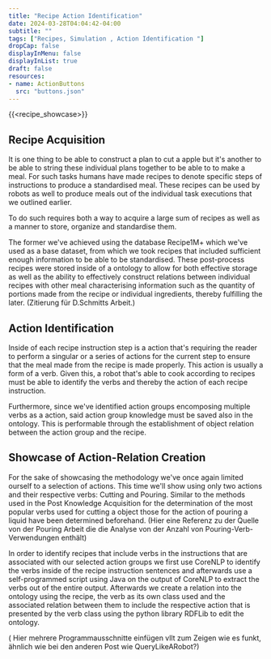```yaml
---
title: "Recipe Action Identification"
date: 2024-03-28T04:04:42-04:00
subtitle: ""
tags: ["Recipes, Simulation , Action Identification "]
dropCap: false
displayInMenu: false
displayInList: true
draft: false
resources:
- name: ActionButtons
  src: "buttons.json"
---
```


{{<recipe_showcase>}}

<!--more-->

## Recipe Acquisition
It is one thing to be able to construct a plan to cut a apple but it's another to be able to string these individual plans together to be able to to make a meal. For such tasks humans have made recipes to denote specific steps of instructions to produce a standardised meal. These recipes can be used by robots as well to produce meals out of the individual task executions that we outlined earlier. 

To do such requires both a way to acquire a large sum of recipes as well as a manner to store, organize and standardise them. 

The former we've achieved using the database Recipe1M+ which we've used as a base dataset, from which we took recipes that included sufficient enough information to be able to be standardised. These post-process recipes were stored inside of a ontology to allow for both effective storage as well as the ability to effectively construct relations between individual recipes with other meal characterising information such as the quantity of portions made from the recipe or individual ingredients, thereby fulfilling the later. (Zitierung für D.Schmitts Arbeit.) 

## Action Identification
Inside of each recipe instruction step is a action that's requiring the reader to perform a singular or a series of actions for the current step to ensure that the meal made from the recipe is made properly. This action is usually a form of a verb. Given this, a robot that's able to cook according to recipes must be able to identify the verbs and thereby the action of each recipe instruction. 

Furthermore, since we've identified action groups encomposing multiple verbs as a action, said action group knowledge must be saved also in the ontology. This is performable through the establishment of object relation between the action group and the recipe.   

## Showcase of Action-Relation Creation
For the sake of showcasing the methodology we've once again limited ourself to a selection of actions. This time we'll show using only two actions and their respective verbs: Cutting and Pouring. Similar to the methods used in the Post Knowledge Acquisition for the determination of the most popular verbs used for cutting a object those for the action of pouring a liquid have been determined beforehand. (Hier eine Referenz zu der Quelle von der Pouring Arbeit die die Analyse von der Anzahl von Pouring-Verb-Verwendungen enthält)

In order to identify recipes that include verbs in the instructions that are associated with our selected action groups we first use CoreNLP to identify the verbs inside of the recipe instruction sentences and afterwards use a self-programmed script using Java on the output of CoreNLP to extract the verbs out of the entire output. Afterwards we create a relation into the ontology using the recipe, the verb as its own class used and the associated relation between them to include the respective action that is presented by the verb class using the python library RDFLib to edit the ontology. 

( Hier mehrere Programmausschnitte einfügen vllt zum Zeigen wie es funkt, ähnlich wie bei den anderen Post wie QueryLikeARobot?) 





